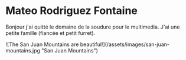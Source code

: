 <h1>Mateo Rodriguez Fontaine</h1>
<p>Bonjour j'ai quitté le domaine de la soudure pour le multimedia. J'ai une petite famille (fiancée et petit furret).</p>
![The San Juan Mountains are beautiful!](/assets/images/san-juan-mountains.jpg "San Juan Mountains")
